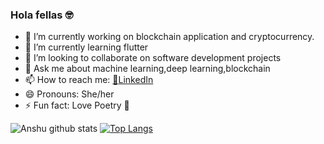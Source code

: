 ### Hola fellas :nerd_face:

- 🔭 I’m currently working on blockchain application and cryptocurrency. 
- 🌱 I’m currently learning flutter
- 👯 I’m looking to collaborate on software development projects
- 💬 Ask me about machine learning,deep learning,blockchain
- 📫 How to reach me: [:monocle_face:LinkedIn](https://www.linkedin.com/in/anshu1998/)
- 😄 Pronouns: She/her
- ⚡ Fun fact: Love Poetry :yellow_heart:



![Anshu github stats](https://github-readme-stats.vercel.app/api?username=Sinha199&show_icons=true&theme=gruvbox)
[![Top Langs](https://github-readme-stats.vercel.app/api/top-langs/?username=Sinha199&theme=onedark)](https://github.com/anuraghazra/github-readme-stats)
